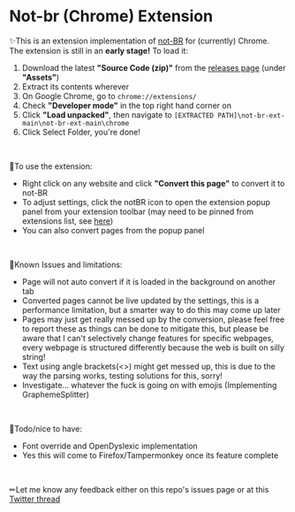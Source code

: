 # Not-br (Chrome) Extension
✨This is an extension implementation of [not-BR](https://github.com/axoletl/not-br/) for (currently) Chrome.  
The extension is still in an **early stage!** To load it:
1. Download the latest **"Source Code (zip)"** from the [releases page](https://github.com/axoletl/not-br-ext/releases) (under **"Assets"**)
2. Extract its contents wherever
3. On Google Chrome, go to `chrome://extensions/`
4. Check **"Developer mode"** in the top right hand corner on
5. Click **"Load unpacked"**, then navigate to `[EXTRACTED PATH]\not-br-ext-main\not-br-ext-main\chrome`
6. Click Select Folder, you're done!
  
<br />

💽To use the extension:
- Right click on any website and click **"Convert this page"** to convert it to not-BR
- To adjust settings, click the notBR icon to open the extension popup panel from your extension toolbar (may need to be pinned from extensions list, see [here](https://www.howtogeek.com/683099/how-to-pin-and-unpin-extensions-from-the-chrome-toolbar/))
- You can also convert pages from the popup panel
  
<br />

📑Known Issues and limitations:
- Page will not auto convert if it is loaded in the background on another tab
- Converted pages cannot be live updated by the settings, this is a performance limitation, but a smarter way to do this may come up later
- Pages may just get really messed up by the conversion, please feel free to report these as things can be done to mitigate this, but please be aware that I can't selectively change features for specific webpages, every webpage is structured differently because the web is built on silly string!
- Text using angle brackets(<>) might get messed up, this is due to the way the parsing works, testing solutions for this, sorry!
- Investigate... whatever the fuck is going on with emojis (Implementing GraphemeSplitter)
  
<br />
  
🥺Todo/nice to have:
- Font override and OpenDyslexic implementation
- Yes this will come to Firefox/Tampermonkey once its feature complete
  
<br />
  
✏Let me know any feedback either on this repo's issues page or at this [Twitter thread](https://twitter.com/axoletlmusic/status/1530383026597003265)